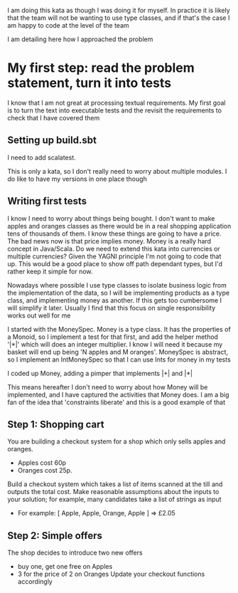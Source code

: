 I am doing this kata as though I was doing it for myself. In practice it is likely that the team will not be 
wanting to use type classes, and if that's the case I am happy to code at the level of the team

I am detailing here how I approached the problem

# My first step: read the problem statement, turn it into tests
I know that I am not great at processing textual requirements. My first goal is to turn the text into executable tests
and the revisit the requirements to check that I have covered them

## Setting up build.sbt
I need to add scalatest.

This is only a kata, so I don't really need to worry about multiple modules. I do like to have my versions in one place though

## Writing first tests
I know I need to worry about things being bought. I don't want to make apples and oranges classes as there would be in
a real shopping application tens of thousands of them. I know these things are going to have a price. The bad news now
is that price implies money. Money is a really hard concept in Java/Scala. Do we need to extend this kata into currencies or
multiple currencies? Given the YAGNI principle I'm not going to code that up. This would be a good place to show off path
dependant types, but I'd rather keep it simple for now.

Nowadays where possible I use type classes to isolate business logic from the implementation of the data, so I will be implementing
products as a type class, and implementing money as another. If this gets too cumbersome I will simplify it later. Usually I 
find that this focus on single responsibility works out well for me

I started with the MoneySpec. Money is a type class. It has the properties of a Monoid, so I implement a test for that first, and add 
the helper method '|*|' which will does an integer multiplier. I know I will need it because my basket will end up being 'N apples and M oranges'.
MoneySpec is abstract, so I implement an IntMoneySpec so that I can use Ints for money in my tests

I coded up Money, adding a pimper that implements |+| and |*|

This means hereafter I don't need to worry about how Money will be implemented, and I have captured the activities that Money does. 
I am a big fan of the idea that 'constraints liberate' and this is a good example of that






## Step 1: Shopping cart

You are building a checkout system for a shop which only sells apples and oranges.
- Apples cost 60p 
- Oranges cost 25p.

Build a checkout system which takes a list of items scanned at the till and outputs the total cost. Make reasonable assumptions about the inputs to your solution; for example, many candidates take a list of strings as input

- For example: [ Apple, Apple, Orange, Apple ] => £2.05

## Step 2: Simple offers
The shop decides to introduce two new offers
- buy one, get one free on Apples
- 3 for the price of 2 on Oranges
Update your checkout functions accordingly

